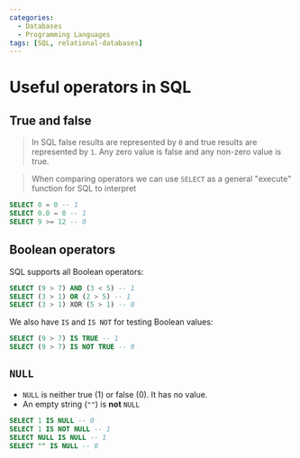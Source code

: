 ```yaml
---
categories:
  - Databases
  - Programming Languages
tags: [SQL, relational-databases]
---
```


# Useful operators in SQL

## True and false

> In SQL false results are represented by `0` and true results are represented
> by `1`. Any zero value is false and any non-zero value is true.

> When comparing operators we can use `SELECT` as a general "execute" function
> for SQL to interpret

```sql
SELECT 0 = 0 -- 1
SELECT 0.0 = 0 -- 1
SELECT 9 >= 12 -- 0
```

## Boolean operators

SQL supports all Boolean operators:

```sql
SELECT (9 > 7) AND (3 < 5) -- 1
SELECT (3 > 1) OR (2 > 5) -- 1
SELECT (3 > 1) XOR (5 > 1) -- 0
```

We also have `IS` and `IS NOT` for testing Boolean values:

```sql
SELECT (9 > 7) IS TRUE -- 1
SELECT (9 > 7) IS NOT TRUE -- 0
```

## `NULL`

- `NULL` is neither true (1) or false (0). It has no value.
- An empty string (`""`) is **not** `NULL`

```sql
SELECT 1 IS NULL -- 0
SELECT 1 IS NOT NULL -- 1
SELECT NULL IS NULL -- 1
SELECT "" IS NULL -- 0
```
